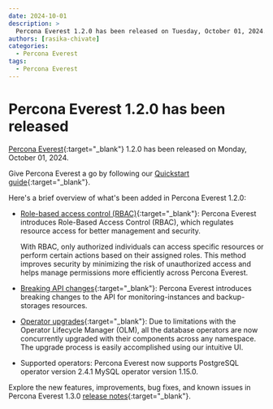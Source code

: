 ```yaml
---
date: 2024-10-01
description: >
  Percona Everest 1.2.0 has been released on Tuesday, October 01, 2024.
authors: [rasika-chivate]
categories:
  - Percona Everest
tags:
  - Percona Everest
---
```


# Percona Everest 1.2.0 has been released

<!-- more -->

[Percona Everest](https://docs.percona.com/everest/index.html){:target="_blank"} 1.2.0 has been released on Monday, October 01, 2024. 

Give Percona Everest a go by following our [Quickstart guide](https://docs.percona.com/everest/quickstart-guide/quick-install.html){:target="_blank"}.

Here's a brief overview of what's been added in Percona Everest 1.2.0:

- [Role-based access control (RBAC)](https://docs.percona.com/everest/administer/rbac.html){:target="_blank"}: Percona Everest introduces Role-Based Access Control (RBAC), which regulates resource access for better management and security.

    With RBAC, only authorized individuals can access specific resources or perform certain actions based on their assigned roles. This method improves security by minimizing the risk of unauthorized access and helps manage permissions more efficiently across Percona Everest.

- [Breaking API changes](https://docs.percona.com/everest/api_rbac.html){:target="_blank"}: Percona Everest introduces breaking changes to the API for monitoring-instances and backup-storages resources.

- [Operator upgrades](https://docs.percona.com/everest/upgrade_operators.html?h=operator){:target="_blank"}: Due to limitations with the Operator Lifecycle Manager (OLM), all the database operators are now concurrently upgraded with their components across any namespace. The upgrade process is easily accomplished using our intuitive UI.

- Supported operators: Percona Everest now supports PostgreSQL operator version 2.4.1 MySQL operator version 1.15.0.

Explore the new features, improvements, bug fixes, and known issues in Percona Everest 1.3.0 [release notes](https://docs.percona.com/everest/release-notes/Percona-Everest-1.3.0-%282024-11-18%29.html){:target="_blank"}.
